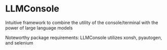 # LLMConsole
Intuitive framework to combine the utility of the console/terminal with the power of large language models

Noteworthy package requirements:
LLMConsole utilizes xonsh, pyautogen, and selenium
